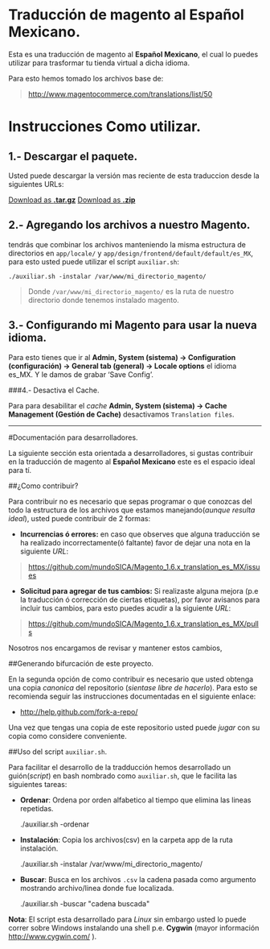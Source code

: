 Traducción de magento al Español Mexicano.
================================================================================

Esta es una traducción de magento al **Español Mexicano**, el cual lo puedes utilizar para trasformar tu tienda virtual a dicha idioma.

Para esto hemos tomado los archivos base de:

> <http://www.magentocommerce.com/translations/list/50>

Instrucciones Como utilizar.
================================================================================

1.- Descargar el paquete.
---------------------------------------------------------------------------------

Usted puede descargar la versión mas reciente de esta traduccion desde la siguientes URLs:

<a href="https://github.com/mundoSICA/Magento_1.6.x_translation_es_MX/tarball/master" class="button icon arrowdown">Download as <b>.tar.gz</b></a>
<a href="https://github.com/mundoSICA/Magento_1.6.x_translation_es_MX/zipball/master" class="button icon arrowdown">Download as <b>.zip</b></a>

2.- Agregando los archivos a nuestro Magento.
---------------------------------------------------------------------------------

tendrás que combinar los archivos manteniendo la misma estructura de directorios en `app/locale/` y `app/design/frontend/default/default/es_MX`, para esto usted puede utilizar el script `auxiliar.sh`:

	./auxiliar.sh -instalar /var/www/mi_directorio_magento/

> Donde `/var/www/mi_directorio_magento/` es la ruta de nuestro directorio donde tenemos instalado magento.


3.- Configurando mi Magento para usar la nueva idioma.
---------------------------------------------------------------------------------

Para esto tienes que ir al **Admin, System (sistema) -> Configuration (configuración) -> General tab (general) -> Locale options** el idioma es\_MX. Y le damos de grabar ‘Save Config’.

###4.- Desactiva el Cache.

Para para desabilitar el _cache_ **Admin, System (sistema) -> Cache Management (Gestión de Cache)** desactivamos `Translation files`.


-----------------------------------------------------------------------------------------

#Documentación para desarrolladores.

La siguiente sección esta orientada a desarrolladores, si gustas contribuir en la traducción de magento al **Español Mexicano** este es el espacio ideal para tí.

##¿Como contribuir?

Para contribuir no es necesario que sepas programar o que conozcas del todo la estructura de los archivos que estamos manejando(_aunque resulta ideal_), usted puede contribuir de 2 formas:

- **Incurrencias ó errores:** en caso que observes que alguna traducción se ha realizado incorrectamente(ó faltante) favor de dejar una nota en la siguiente _URL_:

> <https://github.com/mundoSICA/Magento_1.6.x_translation_es_MX/issues>

- **Solicitud para agregar de tus cambios:** Si realizaste alguna mejora (p.e la traducción ó corrección de ciertas etiquetas), por favor avisanos para incluir tus cambios, para esto puedes acudir a la siguiente _URL_:

> <https://github.com/mundoSICA/Magento_1.6.x_translation_es_MX/pulls>

Nosotros nos encargamos de revisar y mantener estos cambios, 


##Generando bifurcación de este proyecto.

En la segunda opción de como contribuir es necesario que usted obtenga una copia _canonica_ del repositorio (_sientase libre de hacerlo_). Para esto se recomienda seguir las instrucciones documentadas en el siguiente enlace:

- <http://help.github.com/fork-a-repo/>

Una vez que tengas una copia de este repositorio usted puede _jugar_ con su copia como considere conveniente.


##Uso del script `auxiliar.sh`.

Para facilitar el desarrollo de la tradducción hemos desarrollado un guión(_script_) en bash nombrado como `auxiliar.sh`, que le facilita las siguientes tareas:

 - **Ordenar**: Ordena por orden alfabetico al tiempo que elimina las lineas repetidas.

	./auxiliar.sh -ordenar

 - **Instalación**: Copia los archivos(csv) en la carpeta app de la ruta instalación.

	./auxiliar.sh -instalar /var/www/mi_directorio_magento/
	 
 - **Buscar**: Busca en los archivos `.csv` la cadena pasada como argumento mostrando archivo/linea donde fue localizada.

	./auxiliar.sh -buscar "cadena buscada"

**Nota**: El script esta desarrollado para _Linux_ sin embargo usted lo puede correr sobre Windows instalando una shell p.e. **Cygwin** (mayor información <http://www.cygwin.com/> ).


